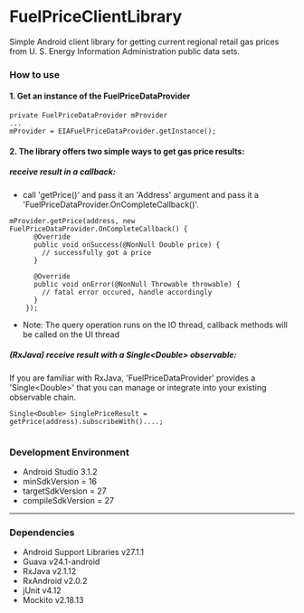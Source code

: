 # FuelPriceClientLibrary
Simple Android client library for getting current regional retail gas prices from U. S. Energy Information Administration public data sets.

### How to use ###

#### 1. Get an instance of the FuelPriceDataProvider ####
```
private FuelPriceDataProvider mProvider
...
mProvider = EIAFuelPriceDataProvider.getInstance();
```

#### 2. The library offers two simple ways to get gas price results: ####

##### receive result in a callback: #####
- call 'getPrice()' and pass it an 'Address' argument and pass it a 'FuelPriceDataProvider.OnCompleteCallback()'.
```
mProvider.getPrice(address, new FuelPriceDataProvider.OnCompleteCallback() {
      @Override
      public void onSuccess(@NonNull Double price) {
        // successfully got a price
      }

      @Override
      public void onError(@NonNull Throwable throwable) {
        // fatal error occured, handle accordingly
      }
    });
```
- Note: The query operation runs on the IO thread, callback methods will be called on the UI thread

##### (RxJava) receive result with a Single\<Double> observable: #####
If you are familiar with RxJava, 'FuelPriceDataProvider' provides a 'Single\<Double>' that you can manage or integrate into your existing observable chain.

```
Single<Double> SinglePriceResult = getPrice(address).subscribeWith()....;
  
```

### Development Environment ###

* Android Studio 3.1.2
* minSdkVersion = 16
* targetSdkVersion = 27
* compileSdkVersion = 27

--------------------
### Dependencies ###

* Android Support Libraries v27.1.1
* Guava v24.1-android
* RxJava v2.1.12
* RxAndroid v2.0.2
* jUnit v4.12
* Mockito v2.18.13
